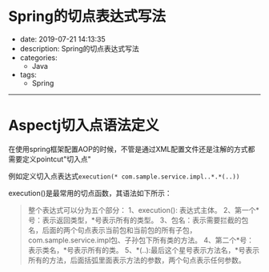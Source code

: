 #   Spring的切点表达式写法
+ date: 2019-07-21 14:13:35
+ description: Spring的切点表达式写法
+ categories:
  - Java
+ tags:
  - Spring
---
#   Aspectj切入点语法定义
在使用spring框架配置AOP的时候，不管是通过XML配置文件还是注解的方式都需要定义pointcut"切入点"

例如定义切入点表达式`execution(* com.sample.service.impl..*.*(..))`

execution()是最常用的切点函数，其语法如下所示：
>   整个表达式可以分为五个部分：
>   1、execution(): 表达式主体。
>   2、第一个\*号：表示返回类型，\*号表示所有的类型。
>   3、包名：表示需要拦截的包名，后面的两个句点表示当前包和当前包的所有子包，com.sample.service.impl包、子孙包下所有类的方法。
>   4、第二个\*号：表示类名，\*号表示所有的类。
>   5、\*(..):最后这个星号表示方法名，\*号表示所有的方法，后面括弧里面表示方法的参数，两个句点表示任何参数。
